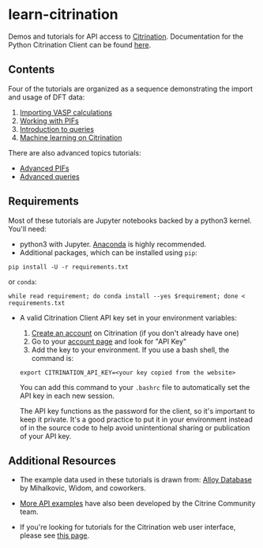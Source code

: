# learn-citrination

Demos and tutorials for API access to [Citrination](https://citrination.com/). Documentation for the Python Citrination Client can be found [here](http://citrineinformatics.github.io/python-citrination-client/index.html). 

## Contents
Four of the tutorials are organized as a sequence demonstrating the import and usage of DFT data:
 1. [Importing VASP calculations](https://github.com/CitrineInformatics/learn-citrination/blob/master/ImportVASP.ipynb)
 1. [Working with PIFs](https://github.com/CitrineInformatics/learn-citrination/blob/master/WorkingWithPIFs.ipynb)
 1. [Introduction to queries](https://github.com/CitrineInformatics/learn-citrination/blob/master/IntroQueries.ipynb)
 1. [Machine learning on Citrination](https://github.com/CitrineInformatics/learn-citrination/blob/master/MLonCitrination.ipynb)
 
There are also advanced topics tutorials:
 * [Advanced PIFs](https://github.com/CitrineInformatics/learn-citrination/blob/master/AdvancedPif.ipynb)
 * [Advanced queries](https://github.com/CitrineInformatics/learn-citrination/blob/master/AdvancedQueries.ipynb)

## Requirements

Most of these tutorials are Jupyter notebooks backed by a python3 kernel.  You'll need:
 - python3 with Jupyter.  [Anaconda](https://www.continuum.io/downloads) is highly recommended.
 - Additional packages, which can be installed using `pip`:   
 ```
 pip install -U -r requirements.txt   
 ```   
 
 or `conda`:   
 ```
 while read requirement; do conda install --yes $requirement; done < requirements.txt
 ```   

 - A valid Citrination Client API key set in your environment variables:  
   1. [Create an account](https://citrination.com/users/sign_up) on Citrination (if you don't already have one)
   2. Go to your [account page](https://citrination.com/users/edit) and look for "API Key"
   3. Add the key to your environment.  If you use a bash shell, the command is:
   
   ```export CITRINATION_API_KEY=<your key copied from the website>```
   
   You can add this command to your `.bashrc` file to automatically set the API key in each new session.
   
   The API key functions as the password for the client, so it's important to keep it private.  It's a good practice to put it in your environment instead of in the source code to help avoid unintentional sharing or publication of your API key.

## Additional Resources

* The example data used in these tutorials is drawn from: [Alloy Database](http://alloy.phys.cmu.edu/) by Mihalkovic, Widom, and coworkers.

* [More API examples](https://github.com/CitrineInformatics/community-tools/tree/master/api_examples) have also been developed by the Citrine Community team.

* If you're looking for tutorials for the Citrination web user interface, please see [this page](https://github.com/CitrineInformatics/community-tools/tree/master/web_ui_examples).
